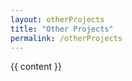 ```yaml
---
layout: otherProjects
title: "Other Projects"
permalink: /otherProjects
---
```


<div class="container">
    {{ content }}
</div>
<!--
<main class="wrapper">
    <div class="container">
        <div class="row">
            <div class="column column-33">
                <div class="preview-panel">
                    <div class="dont-print">
                        <a href="/2023/01/24/tristram/">
                            <img src="/assets/OtherProjects/Tristram/preview.png">
                        </a>
                    </div>
                    <div class="post-title">Bounty Hunter Waystation</div>
                    <div class="post-summary">AI Programmer</div>
            </div>
            </div>
            <div class="column column-33">
                <div class="preview-panel">
                    <div class="dont-print">
                        <a href="/2023/04/09/project_rogue/">
                            <img src="/assets/OtherProjects/Project_Rogue/preview.png">
                        </a>
                    </div>
                    <div class="post-title">Project Rogue</div>
                    <div class="post-summary">Game and Tools Programmer</div>
            </div>
            </div>
            <div class="column column-33">
                <div class="preview-panel">
                    <div class="dont-print">
                        <a href="/2024/03/05/diablo2-style-item-generator/">
                            <img src="/assets/Experience/D2_Project/preview.png">
                        </a>
                    </div>
                    <div class="post-title">Carcassonne Board Generator</div>
                    <div class="post-summary">Tools Programmer</div>
            </div>
        </div>
    </div>
    <div class="row">
        <div class="column column-33">
            <div class="preview-panel">
                <div class="dont-print">
                    <a href="/2024/03/05/dead-mans-land/">
                        <img src="/assets/Experience/Dead_Mans_Land/preview.png">
                    </a>
                </div>
                <div class="post-title">Modular UI Project</div>
				<div class="post-summary">Tools Programmer</div>
           </div>
        </div>
    </div>
</div>
<main class="wrapper">
<div class="container"> 
    <div class="row">
    <div class="column column-33">
        <div class="preview-panel">
            <div class="dont-print">
                <a href="/project_rogue/">
                    <img src="/assets/OtherProjects/Project_Rogue/preview.png">
                </a>
            </div>
            <div class="post-title">Project Rogue</div>
            <div class="post-summary">Game and Tools Programmer</div>
        </div>
    </div>
    <div class="column column-33">
        <div class="preview-panel">
            <div class="dont-print">
                <a href="/tristram/">
                    <img src="/assets/OtherProjects/Tristram/preview.png">
                </a>
            </div>
            <div class="post-title">Bounty Hunter Waystation</div>
            <div class="post-summary">AI Programmer</div>
        </div>
    </div>
<div class="row">
</div>
-->
